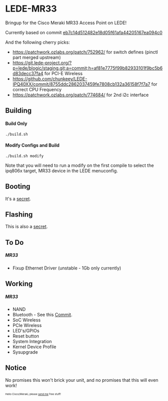 # LEDE-MR33
Bringup for the Cisco Meraki MR33 Access Point on LEDE!

Currently based on commit [eb7c14d512482e18d05f61afa44205167ea094c0](https://github.com/lede-project/source/commit/eb7c14d512482e18d05f61afa44205167ea094c0)

And the following cherry picks:
  * https://patchwork.ozlabs.org/patch/752962/ for switch defines (pinctl part merged upstream)
  * https://git.lede-project.org/?p=lede/blogic/staging.git;a=commit;h=af81e7775f99b82933101f9bc5b6d83decc37fa4 for PCI-E Wireless
  * https://github.com/chunkeey/LEDE-IPQ40XX/commit/8755ddc2862037459fe7808cb132a36158f7f7a7 for correct CPU Frequency
  * https://patchwork.ozlabs.org/patch/774684/ for 2nd i2c interface

Building
-----
#### Build Only
`./build.sh`

#### Modify Configs and Build
`./build.sh modify`

Note that you will need to run a modify on the first compile to select the ipq806x target, MR33 device in the LEDE menuconfig.

Booting
-----
It's a [secret](https://www.youtube.com/watch?v=sTSA_sWGM44).

Flashing
-----
This is also a [secret](https://www.youtube.com/watch?v=gvYfRiJQIX8).

To Do
-----
##### MR33
* Fixup Ethernet Driver (unstable - 1Gb only currently)

Working
-----
##### MR33
* NAND
* Bluetooth - See this [Commit](https://github.com/riptidewave93/LEDE-MR33/commit/43ca7f34e0437ef9384fc38f1c4de6a843f1dd98).
* SoC Wireless
* PCIe Wireless
* LED's/GPIOs
* Reset button
* System Integration
* Kernel Device Profile
* Sysupgrade

Notice
------
No promises this won't brick your unit, and no promises that this will even work!

<sup><sup><sub>Hello Cisco/Meraki, please <a href="mailto:chrisrblake93@gmail.com">send me</a> free stuff!</sub></sup></sup>
